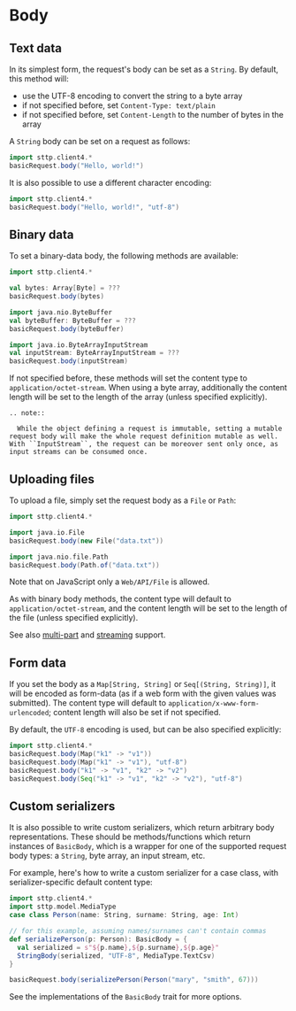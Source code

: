 # Body

## Text data

In its simplest form, the request's body can be set as a `String`. By default, this method will:

* use the UTF-8 encoding to convert the string to a byte array
* if not specified before, set `Content-Type: text/plain`
* if not specified before, set `Content-Length` to the number of bytes in the array

A `String` body can be set on a request as follows:

```scala mdoc:compile-only
import sttp.client4.*
basicRequest.body("Hello, world!")
```

It is also possible to use a different character encoding:

```scala mdoc:compile-only
import sttp.client4.*
basicRequest.body("Hello, world!", "utf-8")
```

## Binary data

To set a binary-data body, the following methods are available:

```scala mdoc:compile-only
import sttp.client4.*

val bytes: Array[Byte] = ???
basicRequest.body(bytes)

import java.nio.ByteBuffer
val byteBuffer: ByteBuffer = ???
basicRequest.body(byteBuffer)

import java.io.ByteArrayInputStream
val inputStream: ByteArrayInputStream = ???
basicRequest.body(inputStream)
```

If not specified before, these methods will set the content type to `application/octet-stream`. When using a byte array, additionally the content length will be set to the length of the array (unless specified explicitly).

```{eval-rst}
.. note::

  While the object defining a request is immutable, setting a mutable request body will make the whole request definition mutable as well. With ``InputStream``, the request can be moreover sent only once, as input streams can be consumed once.
```

## Uploading files

To upload a file, simply set the request body as a `File` or `Path`:

```scala mdoc:compile-only
import sttp.client4.*

import java.io.File
basicRequest.body(new File("data.txt"))

import java.nio.file.Path
basicRequest.body(Path.of("data.txt"))
```

Note that on JavaScript only a `Web/API/File` is allowed.

As with binary body methods, the content type will default to `application/octet-stream`, and the content length will be set to the length of the file (unless specified explicitly).

See also [multi-part](multipart.md) and [streaming](streaming.md) support.

## Form data

If you set the body as a `Map[String, String]` or `Seq[(String, String)]`, it will be encoded as form-data (as if a web form with the given values was submitted). The content type will default to `application/x-www-form-urlencoded`; content length will also be set if not specified.

By default, the `UTF-8` encoding is used, but can be also specified explicitly:

```scala mdoc:compile-only
import sttp.client4.*
basicRequest.body(Map("k1" -> "v1"))
basicRequest.body(Map("k1" -> "v1"), "utf-8")
basicRequest.body("k1" -> "v1", "k2" -> "v2")
basicRequest.body(Seq("k1" -> "v1", "k2" -> "v2"), "utf-8")
```        

## Custom serializers

It is also possible to write custom serializers, which return arbitrary body representations. These should be 
methods/functions which return instances of `BasicBody`, which is a wrapper for one of the supported request body 
types: a `String`, byte array, an input stream, etc.

For example, here's how to write a custom serializer for a case class, with serializer-specific default content type:

```scala mdoc:compile-only
import sttp.client4.*
import sttp.model.MediaType
case class Person(name: String, surname: String, age: Int)

// for this example, assuming names/surnames can't contain commas
def serializePerson(p: Person): BasicBody = { 
  val serialized = s"${p.name},${p.surname},${p.age}"
  StringBody(serialized, "UTF-8", MediaType.TextCsv)
}

basicRequest.body(serializePerson(Person("mary", "smith", 67)))
```

See the implementations of the `BasicBody` trait for more options.
